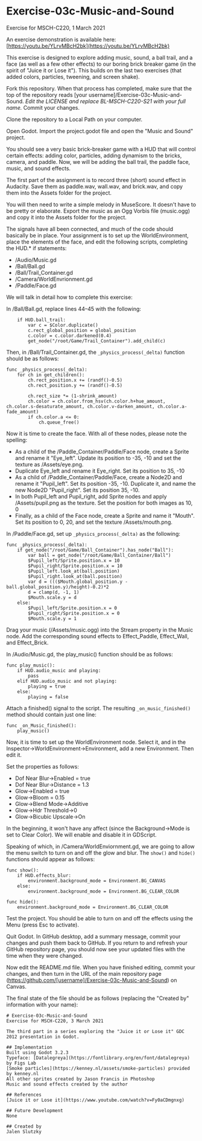 # Exercise-03c-Music-and-Sound
Exercise for MSCH-C220, 1 March 2021

An exercise demonstration is available here: [https://youtu.be/YLrvMBcH2bk](https://youtu.be/YLrvMBcH2bk)

This exercise is designed to explore adding music, sound, a ball trail, and a face (as well as a few other effects) to our boring brick breaker game (in the spirit of "Juice it or Lose it"). This builds on the last two exercises (that added colors, particles, tweening, and screen shake).

Fork this repository. When that process has completed, make sure that the top of the repository reads [your username]/Exercise-03c-Music-and-Sound. *Edit the LICENSE and replace BL-MSCH-C220-S21 with your full name.* Commit your changes.

Clone the repository to a Local Path on your computer.

Open Godot. Import the project.godot file and open the "Music and Sound" project.

You should see a very basic brick-breaker game with a HUD that will control certain effects: adding color, particles, adding dynamism to the bricks, camera, and paddle. Now, we will be adding the ball trail, the paddle face, music, and sound effects.

The first part of the assignment is to record three (short) sound effect in Audacity. Save them as paddle.wav, wall.wav, and brick.wav, and copy them into the Assets folder for the project.

You will then need to write a simple melody in MuseScore. It doesn't have to be pretty or elaborate. Export the music as an Ogg Vorbis file (music.ogg) and copy it into the Assets folder for the project.

The signals have all been connected, and much of the code should basically be in place. Your assignment is to set up the WorldEnvironment, place the elements of the face, and edit the following scripts, completing the HUD.* if statements:

 * /Audio/Music.gd
 * /Ball/Ball.gd
 * /Ball/Trail_Container.gd
 * /Camera/WorldEnvrionment.gd
 * /Paddle/Face.gd


We will talk in detail how to complete this exercise:

In /Ball/Ball.gd, replace lines 44–45 with the following:
```
	if HUD.ball_trail:
		var c = $Color.duplicate()
		c.rect_global_position = global_position
		c.color = c.color.darkened(0.4)
		get_node("/root/Game/Trail_Container").add_child(c)
```

Then, in /Ball/Trail_Container.gd, the `_physics_process(_delta)` function should be as follows:
```
func _physics_process(_delta):
	for ch in get_children():
		ch.rect_position.x += (randf()-0.5)
		ch.rect_position.y += (randf()-0.5)
		
		ch.rect_size *= (1-shrink_amount)
		ch.color = ch.color.from_hsv(ch.color.h+hue_amount, ch.color.s-desaturate_amount, ch.color.v-darken_amount, ch.color.a-fade_amount)
		if ch.color.a <= 0:
			ch.queue_free()
```

Now it is time to create the face. With all of these nodes, please note the spelling:

 * As a child of the /Paddle_Container/Paddle/Face node, create a Sprite and rename it "Eye_left". Update its position to -35, -10 and set the texture as /Assets/eye.png.
 * Duplicate Eye_left and rename it Eye_right. Set its position to 35, -10
 * As a child of /Paddle_Container/Paddle/Face, create a Node2D and rename it "Pupil_left". Set its position -35, -10. Duplicate it, and name the new Node2D "Pupil_right". Set its position 35, -10.
 * In both Pupil_left and Pupil_right, add Sprite nodes and apply /Assets/pupil.png as the texture. Set the position for both images as 10, 0
 * Finally, as a child of the Face node, create a Sprite and name it "Mouth". Set its position to 0, 20, and set the texture /Assets/mouth.png.

In /Paddle/Face.gd, set up `_physics_process(_delta)` as the following:
```
func _physics_process(_delta):
	if get_node("/root/Game/Ball_Container").has_node("Ball"):
		var ball = get_node("/root/Game/Ball_Container/Ball")
		$Pupil_left/Sprite.position.x = 10
		$Pupil_right/Sprite.position.x = 10
		$Pupil_left.look_at(ball.position)
		$Pupil_right.look_at(ball.position)
		var d = ((($Mouth.global_position.y - ball.global_position.y)/height)-0.2)*2
		d = clamp(d, -1, 1)
		$Mouth.scale.y = d
	else:
		$Pupil_left/Sprite.position.x = 0
		$Pupil_right/Sprite.position.x = 0
		$Mouth.scale.y = 1
```

Drag your music (/Assets/music.ogg) into the Stream property in the Music node. Add the corresponding sound effects to Effect_Paddle, Effect_Wall, and Effect_Brick.

In /Audio/Music.gd, the play_music() function should be as follows:
```
func play_music():
	if HUD.audio_music and playing:
		pass
	elif HUD.audio_music and not playing:
		playing = true
	else:
		playing = false
```
Attach a finished() signal to the script. The resulting `_on_music_finished()` method should contain just one line:
```
func _on_Music_finished():
	play_music()
```

Now, it is time to set up the WorldEnvironment node. Select it, and in the Inspector->WorldEnvironment->Environment, add a new Environment. Then edit it.

Set the properties as follows:

 * Dof Near Blur->Enabled = true
 * Dof Near Blur->Distance = 1.3
 * Glow->Enabled = true
 * Glow->Bloom = 0.15
 * Glow->Blend Mode->Additive
 * Glow->Hdr Threshold->0
 * Glow->Bicubic Upscale->On

In the beginning, it won't have any affect (since the Background->Mode is set to Clear Color). We will enable and disable it in GDScript.

Speaking of which, in /Camera/WorldEnviornment.gd, we are going to allow the menu switch to turn on and off the glow and blur. The `show()` and `hide()` functions should appear as follows:
```
func show():
	if HUD.effects_blur:
		environment.background_mode = Environment.BG_CANVAS
	else:
		environment.background_mode = Environment.BG_CLEAR_COLOR	
```
```
func hide():
	environment.background_mode = Environment.BG_CLEAR_COLOR
```


Test the project. You should be able to turn on and off the effects using the Menu (press Esc to activate).

Quit Godot. In GitHub desktop, add a summary message, commit your changes and push them back to GitHub. If you return to and refresh your GitHub repository page, you should now see your updated files with the time when they were changed.

Now edit the README.md file. When you have finished editing, commit your changes, and then turn in the URL of the main repository page (https://github.com/[username]/Exercise-03c-Music-and-Sound) on Canvas.

The final state of the file should be as follows (replacing the "Created by" information with your name):
```
# Exercise-03c-Music-and-Sound
Exercise for MSCH-C220, 3 March 2021

The third part in a series exploring the "Juice it or Lose it" GDC 2012 presentation in Godot.

## Implementation
Built using Godot 3.2.3
Typeface: [Datalegreya](https://fontlibrary.org/en/font/datalegreya) by Figs Lab
[Smoke particles](https://kenney.nl/assets/smoke-particles) provided by kenney.nl
All other sprites created by Jason Francis in Photoshop
Music and sound effects created by the author

## References
[Juice it or Lose it](https://www.youtube.com/watch?v=Fy0aCDmgnxg)

## Future Development
None

## Created by 
Jalen Slutzky
```
